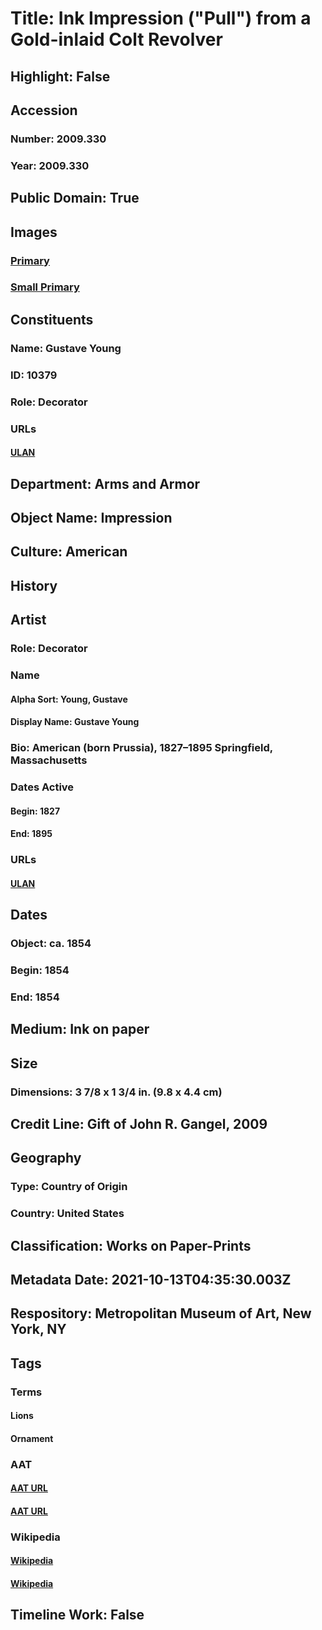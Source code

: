 # Title: Ink Impression ("Pull") from a Gold-inlaid Colt Revolver
## Highlight: False
## Accession
### Number: 2009.330
### Year: 2009.330
## Public Domain: True
## Images
### [Primary](https://images.metmuseum.org/CRDImages/aa/original/LC-2009_330-002.jpg)
### [Small Primary](https://images.metmuseum.org/CRDImages/aa/web-large/LC-2009_330-002.jpg)
## Constituents
### Name: Gustave Young
### ID: 10379
### Role: Decorator
### URLs
#### [ULAN](http://vocab.getty.edu/page/ulan/500028549)
## Department: Arms and Armor
## Object Name: Impression
## Culture: American
## History
## Artist
### Role: Decorator
### Name
#### Alpha Sort: Young, Gustave
#### Display Name: Gustave Young
### Bio: American (born Prussia), 1827–1895 Springfield, Massachusetts
### Dates Active
#### Begin: 1827
#### End: 1895
### URLs
#### [ULAN](http://vocab.getty.edu/page/ulan/500028549)
## Dates
### Object: ca. 1854
### Begin: 1854
### End: 1854
## Medium: Ink on paper
## Size
### Dimensions: 3 7/8 x 1 3/4 in. (9.8 x 4.4 cm)
## Credit Line: Gift of John R. Gangel, 2009
## Geography
### Type: Country of Origin
### Country: United States
## Classification: Works on Paper-Prints
## Metadata Date: 2021-10-13T04:35:30.003Z
## Respository: Metropolitan Museum of Art, New York, NY
## Tags
### Terms
#### Lions
#### Ornament
### AAT
#### [AAT URL](http://vocab.getty.edu/page/aat/300310388)
#### [AAT URL](http://vocab.getty.edu/page/aat/300164595)
### Wikipedia
#### [Wikipedia]()
#### [Wikipedia]()
## Timeline Work: False
